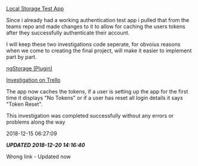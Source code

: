 [Local Storage Test App](https://github.com/Team-Unified/LiveProjectsTemplate/tree/master/investigations/code/LocalStorageTest)

Since i already had a working authentication test app i pulled that from the teams repo and made changes to it to allow for caching the users tokens after they successfully authenticate their account.

I will keep these two investigations code seperate, for obvoius reasons when we come to creating the final project, will make it easier to implement part by part.

[ngStorage (Plugin)](https://github.com/gsklee/ngStorage)

[Investigation on Trello](https://trello.com/c/fWdrd98s/10-5-get-current-authentication-to-work-with-local-storage-for-saving-tokens-for-retrieval-later)

The app now caches the tokens, if a user is setting up the app for the first time it displays "No Tokens" or if a user has reset all login details it says "Token Reset".

This investigation was completed successfully without any errors or problems along the way

2018-12-15 06:27:09

***UPDATED 2018-12-20 14:16:40***

Wrong link - Updated now
